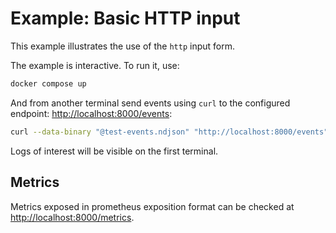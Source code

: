 # Example: Basic HTTP input

This example illustrates the use of the `http` input form.

The example is interactive. To run it, use:

```bash
docker compose up
```

And from another terminal send events using `curl` to the configured
endpoint: <http://localhost:8000/events>:

```bash
curl --data-binary "@test-events.ndjson" "http://localhost:8000/events"
```

Logs of interest will be visible on the first terminal.

## Metrics

Metrics exposed in prometheus exposition format can be checked at
<http://localhost:8000/metrics>.
